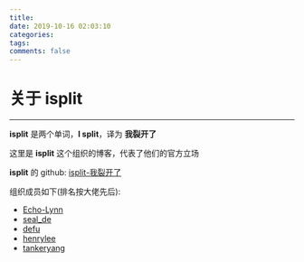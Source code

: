 ```yaml
---
title:
date: 2019-10-16 02:03:10
categories:
tags:
comments: false
---
```


# 关于 isplit

---

__isplit__ 是两个单词，__I split__，译为 __我裂开了__

这里是 __isplit__ 这个组织的博客，代表了他们的官方立场

__isplit__ 的 github: [isplit-我裂开了](https://github.com/isplit)

组织成员如下(排名按大佬先后):
- [Echo-Lynn](https://github.com/Echo-Lynn)
- [seal_de](https://github.com/Deeeeeeeee)
- [defu](https://github.com/yangdexuan)
- [henrylee](https://github.com/henrylee123)
- [tankeryang](https://github.com/tankeryang)